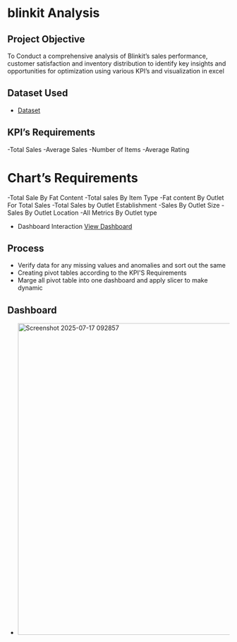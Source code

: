 # blinkit Analysis
## Project Objective
To Conduct a comprehensive analysis of Blinkit’s sales performance, customer satisfaction and inventory distribution to identify key insights and opportunities for optimization using various KPI’s and visualization in excel

## Dataset Used
- <a href="https://github.com/Antara1900/Blinkit_Dashboard/blob/main/BlinkIT%20Grocery%20Data.xlsx">Dataset</a>


## KPI’s Requirements
-Total Sales
-Average Sales
-Number of Items
-Average Rating

# Chart’s Requirements
-Total Sale By Fat Content
-Total sales By Item Type
-Fat content By Outlet For Total Sales
-Total Sales by Outlet Establishment
-Sales By Outlet Size
-Sales By Outlet Location
-All Metrics By Outlet type

- Dashboard Interaction <a href="https://github.com/Antara1900/Blinkit_Dashboard/blob/main/Screenshot%202025-07-17%20092857.png">View Dashboard</a>
## Process 
- Verify data for any missing values and anomalies and sort out the same
- Creating pivot tables according to the KPI'S Requirements
- Marge all pivot table into one dashboard and apply slicer to make dynamic
## Dashboard
- <img width="1778" height="706" alt="Screenshot 2025-07-17 092857" src="https://github.com/user-attachments/assets/aca4d79d-1bf1-4ddb-9fec-073f7339583c" />
